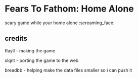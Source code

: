 # Fears To Fathom: Home Alone

scary game while your home alone :screaming_face:

## credits

Rayll - making the game

slqnt - porting the game to the web

breadbb - helping make the data files smaller so i can push it
